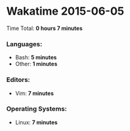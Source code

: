 # Wakatime 2015-06-05

Time Total: **0 hours 7 minutes**

### Languages:
- Bash: **5 minutes** 
- Other: **1 minutes** 

### Editors:
- Vim: **7 minutes** 

### Operating Systems:
- Linux: **7 minutes** 


